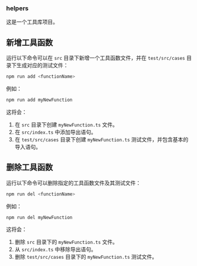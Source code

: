 ### helpers

这是一个工具库项目。

## 新增工具函数

运行以下命令可以在 `src` 目录下新增一个工具函数文件，并在 `test/src/cases` 目录下生成对应的测试文件：

```bash
npm run add <functionName>
```

例如：

```bash
npm run add myNewFunction
```

这将会：
1. 在 `src` 目录下创建 `myNewFunction.ts` 文件。
2. 在 `src/index.ts` 中添加导出语句。
3. 在 `test/src/cases` 目录下创建 `myNewFunction.ts` 测试文件，并包含基本的导入语句。

## 删除工具函数

运行以下命令可以删除指定的工具函数文件及其测试文件：

```bash
npm run del <functionName>
```

例如：

```bash
npm run del myNewFunction
```

这将会：
1. 删除 `src` 目录下的 `myNewFunction.ts` 文件。
2. 从 `src/index.ts` 中移除导出语句。
3. 删除 `test/src/cases` 目录下的 `myNewFunction.ts` 测试文件。